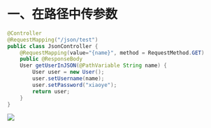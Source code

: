 # 一、在路径中传参数
```java
@Controller
@RequestMapping("/json/test")
public class JsonController {
    @RequestMapping(value="{name}", method = RequestMethod.GET)
    public @ResponseBody
    User getUserInJSON(@PathVariable String name) {
        User user = new User();
        user.setUsername(name);
        user.setPassword("xiaoye");
        return user;
    }
}
```
![](http://p1.bpimg.com/567571/0b51f37bc5dbf35f.png)

